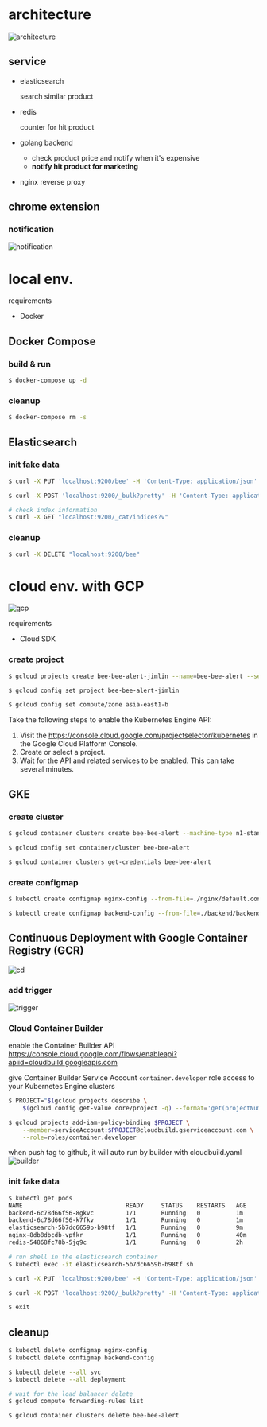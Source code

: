 # architecture
![architecture](architecture.png?raw=true)

## service
- elasticsearch

  search similar product

- redis

  counter for hit product

- golang backend
  - check product price and notify when it's expensive
  - **notify hit product for marketing**
- nginx reverse proxy

## chrome extension
### notification
![notification](notification.png?raw=true)

# local env.
requirements
- Docker

## Docker Compose
### build & run
```bash
$ docker-compose up -d
```

### cleanup
```bash
$ docker-compose rm -s
```

## Elasticsearch
### init fake data
```bash
$ curl -X PUT 'localhost:9200/bee' -H 'Content-Type: application/json' -d @./elasticsearch/fake/schema.json

$ curl -X POST 'localhost:9200/_bulk?pretty' -H 'Content-Type: application/x-ndjson' --data-binary @./elasticsearch/fake/water.json

# check index information
$ curl -X GET "localhost:9200/_cat/indices?v"
```

### cleanup
```bash
$ curl -X DELETE "localhost:9200/bee"
```

# cloud env. with GCP
![gcp](gcp.png?raw=true)

requirements
- Cloud SDK

### create project
```bash
$ gcloud projects create bee-bee-alert-jimlin --name=bee-bee-alert --set-as-default

$ gcloud config set project bee-bee-alert-jimlin

$ gcloud config set compute/zone asia-east1-b
```

Take the following steps to enable the Kubernetes Engine API:
1. Visit the https://console.cloud.google.com/projectselector/kubernetes in the Google Cloud Platform Console.
1. Create or select a project.
1. Wait for the API and related services to be enabled. This can take several minutes.

## GKE
### create cluster
```bash
$ gcloud container clusters create bee-bee-alert --machine-type n1-standard-1 --num-nodes 3 --enable-autoscaling --min-nodes 3 --max-nodes 7 --zone asia-east1-b

$ gcloud config set container/cluster bee-bee-alert

$ gcloud container clusters get-credentials bee-bee-alert
```

### create configmap
```bash
$ kubectl create configmap nginx-config --from-file=./nginx/default.conf

$ kubectl create configmap backend-config --from-file=./backend/backend.properties
```

## Continuous Deployment with Google Container Registry (GCR)
![cd](cd.png?raw=true)

### add trigger  
![trigger](trigger.png?raw=true)

### Cloud Container Builder
enable the Container Builder API  
https://console.cloud.google.com/flows/enableapi?apiid=cloudbuild.googleapis.com

give Container Builder Service Account `container.developer` role access to your Kubernetes Engine clusters
```bash
$ PROJECT="$(gcloud projects describe \
    $(gcloud config get-value core/project -q) --format='get(projectNumber)')"

$ gcloud projects add-iam-policy-binding $PROJECT \
    --member=serviceAccount:$PROJECT@cloudbuild.gserviceaccount.com \
    --role=roles/container.developer
```

when push tag to github, it will auto run by builder with cloudbuild.yaml  
![builder](builder.png?raw=true)

### init fake data
```bash
$ kubectl get pods
NAME                             READY     STATUS    RESTARTS   AGE
backend-6c78d66f56-8gkvc         1/1       Running   0          1m
backend-6c78d66f56-k7fkv         1/1       Running   0          1m
elasticsearch-5b7dc6659b-b98tf   1/1       Running   0          9m
nginx-8db8dbcdb-vpfkr            1/1       Running   0          40m
redis-54868fc78b-5jq9c           1/1       Running   0          2h

# run shell in the elasticsearch container
$ kubectl exec -it elasticsearch-5b7dc6659b-b98tf sh

$ curl -X PUT 'localhost:9200/bee' -H 'Content-Type: application/json' -d @./fake/schema.json

$ curl -X POST 'localhost:9200/_bulk?pretty' -H 'Content-Type: application/x-ndjson' --data-binary @./fake/water.json

$ exit
```

## cleanup
```bash
$ kubectl delete configmap nginx-config
$ kubectl delete configmap backend-config

$ kubectl delete --all svc
$ kubectl delete --all deployment

# wait for the load balancer delete
$ gcloud compute forwarding-rules list

$ gcloud container clusters delete bee-bee-alert
```
